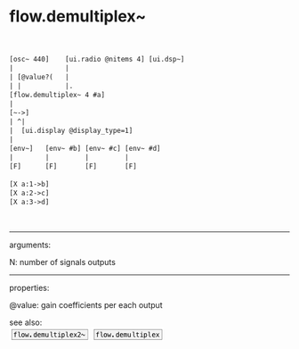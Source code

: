# flow.demultiplex~

```


[osc~ 440]    [ui.radio @nitems 4] [ui.dsp~]
|             |
| [@value?(   |
| |           |.
[flow.demultiplex~ 4 #a]
|
[~->]
| ^|
|  [ui.display @display_type=1]
|
[env~]   [env~ #b] [env~ #c] [env~ #d]
|        |         |         |
[F]      [F]       [F]       [F]

[X a:1->b]
[X a:2->c]
[X a:3->d]

            
```
---
arguments:

N: number of signals
            outputs<br>

---
properties:

@value: gain coefficients per each
            output<br>

see also:<br>
![flow.demultiplex2~](img/object_flow.demultiplex2~.png)
![flow.demultiplex](img/object_flow.demultiplex.png)
